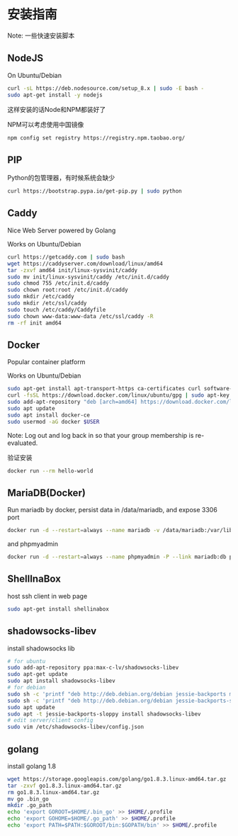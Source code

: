 # 安装指南

Note: 一些快速安装脚本

## NodeJS

On Ubuntu/Debian

```bash
curl -sL https://deb.nodesource.com/setup_8.x | sudo -E bash -
sudo apt-get install -y nodejs
```

这样安装的话Node和NPM都装好了

NPM可以考虑使用中国镜像

```bash
npm config set registry https://registry.npm.taobao.org/
```

## PIP

Python的包管理器，有时候系统会缺少

```bash
curl https://bootstrap.pypa.io/get-pip.py | sudo python
```

## Caddy

Nice Web Server powered by Golang

Works on Ubuntu/Debian

```bash
curl https://getcaddy.com | sudo bash
wget https://caddyserver.com/download/linux/amd64
tar -zxvf amd64 init/linux-sysvinit/caddy
sudo mv init/linux-sysvinit/caddy /etc/init.d/caddy
sudo chmod 755 /etc/init.d/caddy
sudo chown root:root /etc/init.d/caddy
sudo mkdir /etc/caddy
sudo mkdir /etc/ssl/caddy
sudo touch /etc/caddy/Caddyfile
sudo chown www-data:www-data /etc/ssl/caddy -R
rm -rf init amd64
```

## Docker

Popular container platform

Works on Ubuntu/Debian

```bash
sudo apt-get install apt-transport-https ca-certificates curl software-properties-common
curl -fsSL https://download.docker.com/linux/ubuntu/gpg | sudo apt-key add -
sudo add-apt-repository "deb [arch=amd64] https://download.docker.com/linux/ubuntu $(lsb_release -cs) stable"
sudo apt update
sudo apt install docker-ce
sudo usermod -aG docker $USER
```

Note: Log out and log back in so that your group membership is re-evaluated.

验证安装

```bash
docker run --rm hello-world
```

## MariaDB(Docker)

Run mariadb by docker, persist data in /data/mariadb, and expose 3306 port

```bash
docker run -d --restart=always --name mariadb -v /data/mariadb:/var/lib/mysql -e MYSQL_ROOT_PASSWORD=changethispassword -p 3306:3306 -d mariadb:10.3
```

and phpmyadmin

```bash
docker run -d --restart=always --name phpmyadmin -P --link mariadb:db phpmyadmin/phpmyadmin
```

## ShellInaBox

host ssh client in web page

```bash
sudo apt-get install shellinabox
```

## shadowsocks-libev

install shadowsocks lib

```bash
# for ubuntu
sudo add-apt-repository ppa:max-c-lv/shadowsocks-libev
sudo apt-get update
sudo apt install shadowsocks-libev
# for debian
sudo sh -c 'printf "deb http://deb.debian.org/debian jessie-backports main\n" > /etc/apt/sources.list.d/jessie-backports.list'
sudo sh -c 'printf "deb http://deb.debian.org/debian jessie-backports-sloppy main" >> /etc/apt/sources.list.d/jessie-backports.list'
sudo apt update
sudo apt -t jessie-backports-sloppy install shadowsocks-libev
# edit server/client config
sudo vim /etc/shadowsocks-libev/config.json
```

## golang

install golang 1.8

```bash
wget https://storage.googleapis.com/golang/go1.8.3.linux-amd64.tar.gz
tar -zxvf go1.8.3.linux-amd64.tar.gz
rm go1.8.3.linux-amd64.tar.gz
mv go .bin_go
mkdir .go_path
echo 'export GOROOT=$HOME/.bin_go' >> $HOME/.profile
echo 'export GOHOME=$HOME/.go_path' >> $HOME/.profile
echo 'export PATH=$PATH:$GOROOT/bin:$GOPATH/bin' >> $HOME/.profile
```